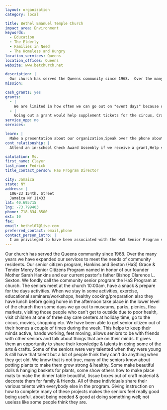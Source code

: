 ```yaml
---
layout: organization
category: local

title: Bethel Emanuel Temple Church
impact_area: Environment
keywords: 
  - Education
  - The Elderly
  - Families in Need
  - The Homeless and Hungry
location_services: Queens
location_offices: Queens
website: www.betchurch.net

description: |
  Our church has served the Queens community since 1968.  Over the many years we have expanded our services to meet the needs of community residents.  Our senior citizen program, Hankins and Sexton (HaS) Grace & Tender Mercy Senior Citizens Program named in honor of our founder Mother Sarah Hankins and our current pastor's father Bishop Clarence L. Sexton. We fondly call the community senior program the HaS Program at church.  The seniors meet at the church 10:00am, have a snack & prepare for the days activities. When we stay in some activities, exercise, educational seminars/workshops, healthy cooking/preparation also they have lunch before going home in the afternoon take place in the lower level of the church then some days we go out to museums, parks, picnics, flea markets, visiting those people who can't get to outside due to poor health, visit children at one of three day care centers at holiday time, go to the circus, movies, shopping etc.   We have been able to get senior citizen out of their homes a couple of times during the week.  This helps to keep their minds active, hands working, feet moving, allows seniors to be with friends with other seniors and talk about things that are on their minds.  It gives them an opportunity to share their knowledge & talents in doing some of the arts & crafts.  Some of the seniors were very talented when they were young & still have that talent but a lot of people think they can't do anything when they get old.  We know that is not true, many of the seniors know about potting plants to make them grow strong & healthy.  Some make beautiful dolls & hanging baskets for plants, some show others how to make place mats to make the dinner table beautiful, tissue boxes out of craft material & decorate them for family & friends.  All of these individuals share their various talents with everybody else in the program.  Giving instruction on how to complete many of these projects makes the seniors feel really good being useful, about being needed & good at doing something well; not useless like some people think they are.
mission: 

cash_grants: yes
grants: 
  - |
    We are limited in how often we can go out on "event days" because of a lack of funds for gas.  Fuel costs have increased & much of the funds we raise have gone to arts & crafts & other things that we can do inside the church.  A grant at this time would mean that the HaS Program seniors can go out more.
  - |
    Going out a grant would help supplement tickets for the circus, Cradle of Aviation Museum, possible supplement eating while we are out if they can't afford to bring a bag lunch.
service_opp: no
services: 

learn: |
  Make a presentation about our organization,Speak over the phone about our work
cont_relationship: |
  Attend an in-school Check Award Assembly if we receive a grant,Help students tell local newspapers and media about their grant and/or project with us,Collect pennies during the Penny Harvest next fall

salutation: Ms.
first_name: Clayer
last_name: Fedrick
title_contact_person: HaS Program Director

city: Jamaica
state: NY
address: |
  106-23 154th. Street  
  Jamaica NY 11433
lat: 40.695715
lng: -73.799403
phone: 718-834-8500
ext: 10
fax: 
email: bethel07@live.com
preferred_contact: email,phone
contact_person_intro: |
  I am privileged to have been associated with the HaS Senior Program since I retired in February/2003.  My name is Clayer Fedrick, I was a Administrative Assistant for a electrical contracting company.  I returned to school when I was 46 years old to get my Bachelors Degree from college.  Wow, that was really hard!
---
```

Our church has served the Queens community since 1968.  Over the many years we have expanded our services to meet the needs of community residents.  Our senior citizen program, Hankins and Sexton (HaS) Grace & Tender Mercy Senior Citizens Program named in honor of our founder Mother Sarah Hankins and our current pastor's father Bishop Clarence L. Sexton. We fondly call the community senior program the HaS Program at church.  The seniors meet at the church 10:00am, have a snack & prepare for the days activities. When we stay in some activities, exercise, educational seminars/workshops, healthy cooking/preparation also they have lunch before going home in the afternoon take place in the lower level of the church then some days we go out to museums, parks, picnics, flea markets, visiting those people who can't get to outside due to poor health, visit children at one of three day care centers at holiday time, go to the circus, movies, shopping etc.   We have been able to get senior citizen out of their homes a couple of times during the week.  This helps to keep their minds active, hands working, feet moving, allows seniors to be with friends with other seniors and talk about things that are on their minds.  It gives them an opportunity to share their knowledge & talents in doing some of the arts & crafts.  Some of the seniors were very talented when they were young & still have that talent but a lot of people think they can't do anything when they get old.  We know that is not true, many of the seniors know about potting plants to make them grow strong & healthy.  Some make beautiful dolls & hanging baskets for plants, some show others how to make place mats to make the dinner table beautiful, tissue boxes out of craft material & decorate them for family & friends.  All of these individuals share their various talents with everybody else in the program.  Giving instruction on how to complete many of these projects makes the seniors feel really good being useful, about being needed & good at doing something well; not useless like some people think they are.